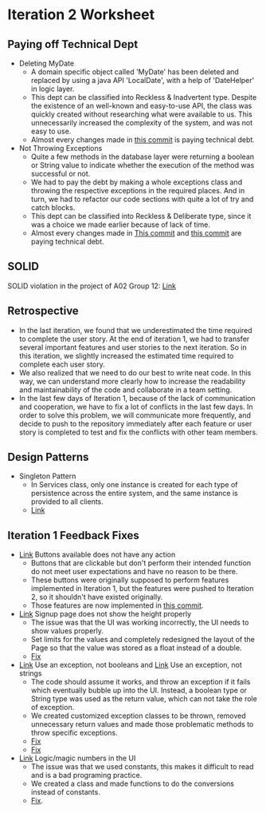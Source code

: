 Iteration 2 Worksheet
======================

Paying off Technical Dept
-------------------------
- Deleting MyDate
  - A domain specific object called 'MyDate' has been deleted and replaced by using a java API 'LocalDate', with a help of 'DateHelper' in logic layer.  
  - This dept can be classified into Reckless & Inadvertent type. Despite the existence of an well-known and easy-to-use API, the class was quickly created without researching what were available to us. This unnecessarily increased the complexity of the system, and was not easy to use.
  - Almost every changes made in [this commit](https://code.cs.umanitoba.ca/3350-winter-2021-a01/fitnics-group-12/-/commit/159cf9d56c92001e69392d07a297f547c0f72152#34b2e794882555eb575bb7ec71e4e2af5cc0a0ef_0_2) is paying technical debt.
- Not Throwing Exceptions
  - Quite a few methods in the database layer were returning a boolean or String value to indicate whether the execution of the method was successful or not.
  - We had to pay the debt by making a whole exceptions class and throwing the respective exceptions in the required places. And in turn, we had to refactor our code sections with quite a lot of try and catch blocks. 
  - This dept can be classified into Reckless & Deliberate type, since it was a choice we made earlier because of lack of time.
  - Almost every changes made in [This commit](https://code.cs.umanitoba.ca/3350-winter-2021-a01/fitnics-group-12/-/commit/3b0b6d8e26c5608d6a7c566f96599634aba2c22c) and [this commit](https://code.cs.umanitoba.ca/3350-winter-2021-a01/fitnics-group-12/-/commit/e753b15b8a2f5097a42b5e2d67e0de0064da3a42) are paying technical debt.
  

SOLID
-----
SOLID violation in the project of A02 Group 12: [Link](https://code.cs.umanitoba.ca/3350-winter-2021-a02/group-12/good-habits-a02-12/-/issues/39)


Retrospective
-------------
- In the last iteration, we found that we underestimated the time required to complete the user story. At the end of iteration 1, we had to transfer several important features and user stories to the next iteration. So in this iteration, we slightly increased the estimated time required to complete each user story. 
- We also realized that we need to do our best to write neat code. In this way, we can understand more clearly how to increase the readability and maintainability of the code and collaborate in a team setting. 
- In the last few days of Iteration 1, because of the lack of communication and cooperation, we have to fix a lot of conflicts in the last few days. In order to solve this problem, we will communicate more frequently, and decide to push to the repository immediately after each feature or user story is completed to test and fix the conflicts with other team members.


Design Patterns
---------------
- Singleton Pattern
  - In Services class, only one instance is created for each type of persistence across the entire system, and the same instance is provided to all clients.
  - [Link](https://code.cs.umanitoba.ca/3350-winter-2021-a01/fitnics-group-12/-/blob/master/app/src/main/java/com/group12/fitnics/application/Services.java)


Iteration 1 Feedback Fixes
--------------------------
- [Link](https://code.cs.umanitoba.ca/3350-winter-2021-a01/fitnics-group-12/-/issues/30) Buttons available does not have any action
  - Buttons that are clickable but don't perform their intended function do not meet user expectations and have no reason to be there. 
  - These buttons were originally supposed to perform features implemented in Iteration 1, but the features were pushed to Iteration 2, so it shouldn't have existed originally. 
  - Those features are now implemented in [this commit](https://code.cs.umanitoba.ca/3350-winter-2021-a01/fitnics-group-12/-/commit/a6a149d0c6878ea7d8de3c5ad4e4c3663fcdf07c).
- [Link](https://code.cs.umanitoba.ca/3350-winter-2021-a01/fitnics-group-12/-/issues/29) Signup page does not show the height properly
  - The issue was that the UI was working incorrectly, the UI needs to show values properly. 
  - Set limits for the values and completely redesigned the layout of the Page so that the value was stored as a float instead of a double.
  - [Fix](https://code.cs.umanitoba.ca/3350-winter-2021-a01/fitnics-group-12/-/commit/417afb867c3013718cc1c52f7b710b84c08f6ed8)
- [Link](https://code.cs.umanitoba.ca/3350-winter-2021-a01/fitnics-group-12/-/issues/28) Use an exception, not booleans
  and [Link](https://code.cs.umanitoba.ca/3350-winter-2021-a01/fitnics-group-12/-/issues/27) Use an exception, not strings
  - The code should assume it works, and throw an exception if it fails which eventually bubble up into the UI. Instead, a boolean type or String type was used as the return value, which can not take the role of exception.
  - We created customized exception classes to be thrown, removed unnecessary return values and made those problematic methods to throw specific exceptions.
  - [Fix](https://code.cs.umanitoba.ca/3350-winter-2021-a01/fitnics-group-12/-/commit/3b0b6d8e26c5608d6a7c566f96599634aba2c22c)
  - [Fix](https://code.cs.umanitoba.ca/3350-winter-2021-a01/fitnics-group-12/-/commit/e753b15b8a2f5097a42b5e2d67e0de0064da3a42)
- [Link](https://code.cs.umanitoba.ca/3350-winter-2021-a01/fitnics-group-12/-/issues/26) Logic/magic numbers in the UI
  - The issue was that we used constants, this makes it difficult to read and is a bad programing practice. 
  - We created a class and made functions to do the conversions instead of constants. 
  - [Fix](https://code.cs.umanitoba.ca/3350-winter-2021-a01/fitnics-group-12/-/commit/cba899ff033062651c7488752891b1df7a1c5a1e).
